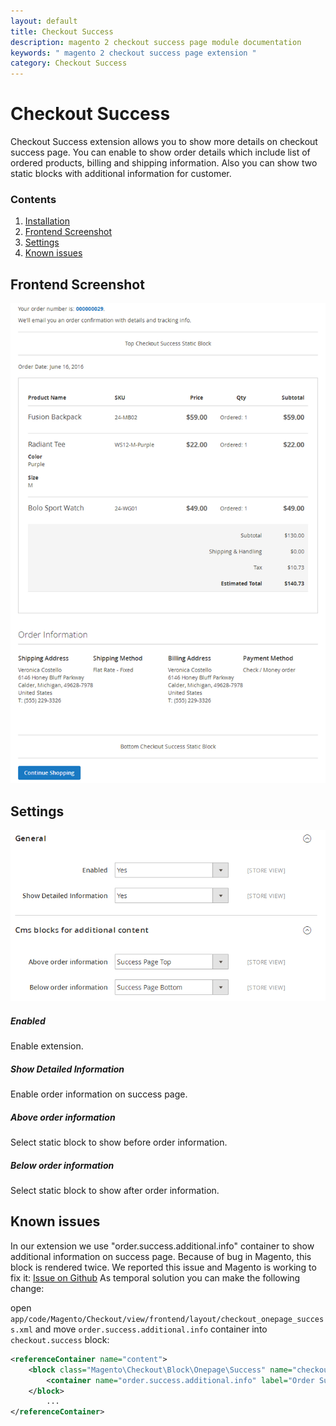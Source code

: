 ```yaml
---
layout: default
title: Checkout Success
description: magento 2 checkout success page module documentation
keywords: " magento 2 checkout success page extension "
category: Checkout Success
---
```


# Checkout Success

Checkout Success extension allows you to show more details on checkout success page.
You can enable to show order details which include list of ordered products, billing and shipping information.
Also you can show two static blocks with additional information for customer.

### Contents

1. [Installation](installation/)
2. [Frontend Screenshot](#frontend-screenshot)
3. [Settings](#settings)
4. [Known issues](#known-issues)

## Frontend Screenshot

![Frontend](/images/m2/checkoutsuccess/frontend.png)

## Settings

![Settings](/images/m2/checkoutsuccess/settings.png)

##### Enabled

Enable extension.

##### Show Detailed Information

Enable order information on success page.

##### Above order information

Select static block to show before order information.

##### Below order information

Select static block to show after order information.

## Known issues

In our extension we use "order.success.additional.info" container to show additional information on success page.
Because of bug in Magento, this block is rendered twice. We reported this issue and Magento is working to fix it: [Issue on Github](https://github.com/magento/magento2/issues/4999) As temporal solution you can make the following change:

open `app/code/Magento/Checkout/view/frontend/layout/checkout_onepage_success.xml` and move `order.success.additional.info` container into `checkout.success` block:

```xml
<referenceContainer name="content">
    <block class="Magento\Checkout\Block\Onepage\Success" name="checkout.success" template="success.phtml" cacheable="false">
        <container name="order.success.additional.info" label="Order Success Additional Info"/>
    </block>
        ...
</referenceContainer>
```
